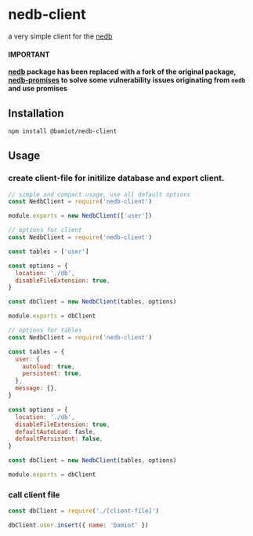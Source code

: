# nedb-client

a very simple client for the [nedb](https://github.com/louischatriot/nedb#readme)

#### IMPORTANT

**[nedb](https://github.com/louischatriot/nedb#readme) package has been replaced with a fork of the original package, [nedb-promises](https://github.com/bajankristof/nedb-promises) to solve some vulnerability issues originating from `nedb` and use promises**

## Installation

```sh
npm install @bamiot/nedb-client
```

## Usage

### create client-file for initilize database and export client.

```js
// simple and compact usage, use all default options
const NedbClient = require('nedb-client')

module.exports = new NedbClient(['user'])
```

```js
// options for client
const NedbClient = require('nedb-client')

const tables = ['user']

const options = {
  location: './db',
  disableFileExtension: true,
}

const dbClient = new NedbClient(tables, options)

module.exports = dbClient
```

```js
// options for tables
const NedbClient = require('nedb-client')

const tables = {
  user: {
    autoload: true,
    persistent: true,
  },
  message: {},
}

const options = {
  location: './db',
  disableFileExtension: true,
  defaultAutoLoad: fasle,
  defaultPersistent: false,
}

const dbClient = new NedbClient(tables, options)

module.exports = dbClient
```

### call client file

```js
const dbClient = require('./[client-file]')

dbClient.user.insert({ name: 'bamiot' })
```
